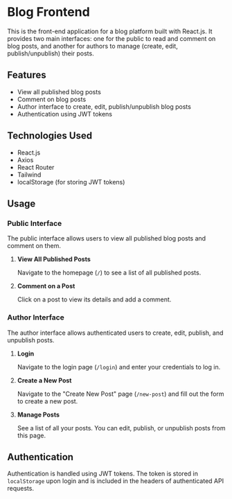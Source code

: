 # Blog Frontend

This is the front-end application for a blog platform built with React.js. It provides two main interfaces: one for the public to read and comment on blog posts, and another for authors to manage (create, edit, publish/unpublish) their posts.

## Features

- View all published blog posts
- Comment on blog posts
- Author interface to create, edit, publish/unpublish blog posts
- Authentication using JWT tokens

## Technologies Used

- React.js
- Axios
- React Router
- Tailwind
- localStorage (for storing JWT tokens)

## Usage

### Public Interface

The public interface allows users to view all published blog posts and comment on them.

1. **View All Published Posts**

   Navigate to the homepage (`/`) to see a list of all published posts.

2. **Comment on a Post**

   Click on a post to view its details and add a comment.

### Author Interface

The author interface allows authenticated users to create, edit, publish, and unpublish posts.

1. **Login**

   Navigate to the login page (`/login`) and enter your credentials to log in.

2. **Create a New Post**

   Navigate to the "Create New Post" page (`/new-post`) and fill out the form to create a new post.

3. **Manage Posts**

   See a list of all your posts. You can edit, publish, or unpublish posts from this page.

## Authentication

Authentication is handled using JWT tokens. The token is stored in `localStorage` upon login and is included in the headers of authenticated API requests.
